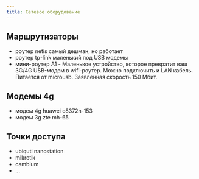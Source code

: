 ```yaml
---
title: Сетевое оборудование
---
```


## Маршрутизаторы
- роутер netis самый дешман, но работает
- роутер tp-link маленький под USB модемы
- мини-роутер A1 - Маленькое устройство, которое превратит ваш 3G/4G USB-модем в wifi-роутер. Можно подключить и LAN кабель. Питается от microusb. Заявленная скорость 150 Мбит.

## Модемы 4g
- модем 4g huawei e8372h-153
- модем 3g zte mh-65

## Точки доступа
- ubiquti nanostation
- mikrotik 
- cambium
- ...

